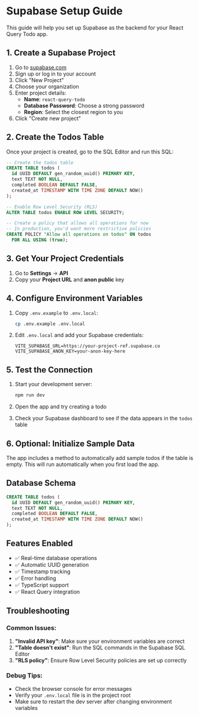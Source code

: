 # Supabase Setup Guide

This guide will help you set up Supabase as the backend for your React Query Todo app.

## 1. Create a Supabase Project

1. Go to [supabase.com](https://supabase.com)
2. Sign up or log in to your account
3. Click "New Project"
4. Choose your organization
5. Enter project details:
   - **Name**: `react-query-todo`
   - **Database Password**: Choose a strong password
   - **Region**: Select the closest region to you
6. Click "Create new project"

## 2. Create the Todos Table

Once your project is created, go to the SQL Editor and run this SQL:

```sql
-- Create the todos table
CREATE TABLE todos (
  id UUID DEFAULT gen_random_uuid() PRIMARY KEY,
  text TEXT NOT NULL,
  completed BOOLEAN DEFAULT FALSE,
  created_at TIMESTAMP WITH TIME ZONE DEFAULT NOW()
);

-- Enable Row Level Security (RLS)
ALTER TABLE todos ENABLE ROW LEVEL SECURITY;

-- Create a policy that allows all operations for now
-- In production, you'd want more restrictive policies
CREATE POLICY "Allow all operations on todos" ON todos
  FOR ALL USING (true);
```

## 3. Get Your Project Credentials

1. Go to **Settings** → **API**
2. Copy your **Project URL** and **anon public** key

## 4. Configure Environment Variables

1. Copy `.env.example` to `.env.local`:
   ```bash
   cp .env.example .env.local
   ```

2. Edit `.env.local` and add your Supabase credentials:
   ```env
   VITE_SUPABASE_URL=https://your-project-ref.supabase.co
   VITE_SUPABASE_ANON_KEY=your-anon-key-here
   ```

## 5. Test the Connection

1. Start your development server:
   ```bash
   npm run dev
   ```

2. Open the app and try creating a todo
3. Check your Supabase dashboard to see if the data appears in the `todos` table

## 6. Optional: Initialize Sample Data

The app includes a method to automatically add sample todos if the table is empty. This will run automatically when you first load the app.

## Database Schema

```sql
CREATE TABLE todos (
  id UUID DEFAULT gen_random_uuid() PRIMARY KEY,
  text TEXT NOT NULL,
  completed BOOLEAN DEFAULT FALSE,
  created_at TIMESTAMP WITH TIME ZONE DEFAULT NOW()
);
```

## Features Enabled

- ✅ Real-time database operations
- ✅ Automatic UUID generation
- ✅ Timestamp tracking
- ✅ Error handling
- ✅ TypeScript support
- ✅ React Query integration

## Troubleshooting

### Common Issues:

1. **"Invalid API key"**: Make sure your environment variables are correct
2. **"Table doesn't exist"**: Run the SQL commands in the Supabase SQL Editor
3. **"RLS policy"**: Ensure Row Level Security policies are set up correctly

### Debug Tips:

- Check the browser console for error messages
- Verify your `.env.local` file is in the project root
- Make sure to restart the dev server after changing environment variables

